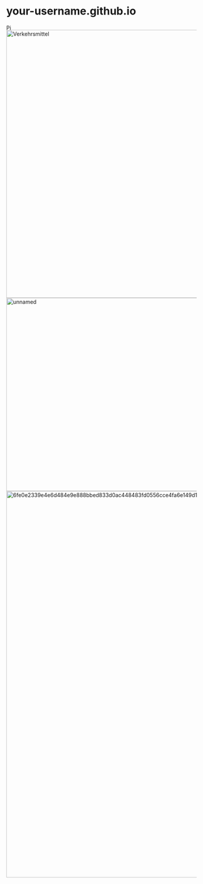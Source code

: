 # your-username.github.io
<img width="14" alt="Picture 1" src="https://github.com/user-attachments/assets/a88843a0-5289-4d42-8e95-abc45cedb418" />
<img width="2160" height="710" alt="Verkehrsmittel" src="https://github.com/user-attachments/assets/06ad09fd-5433-4598-9dc6-6b6821a1fd7d" />
<img width="512" height="512" alt="unnamed" src="https://github.com/user-attachments/assets/c8081f58-f05a-412a-8d84-c4548b92acfd" />
<img width="1536" height="1024" alt="6fe0e2339e4e6d484e9e888bbed833d0ac448483fd0556cce4fa6e149d13bf90" src="https://github.com/user-attachments/assets/aac130da-6c20-4932-9bcf-42765ba8059a" />
